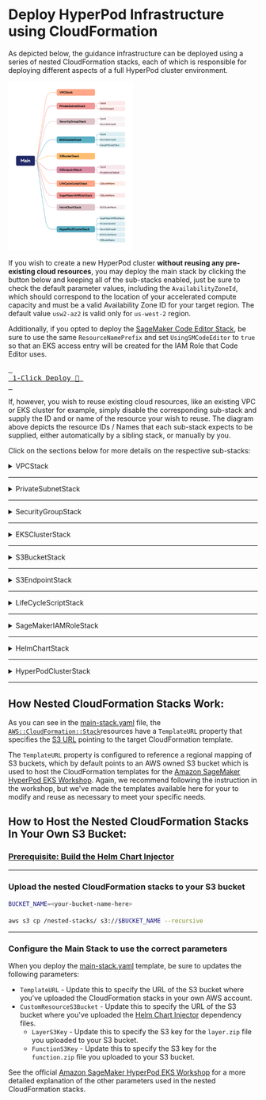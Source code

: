 
# Deploy HyperPod Infrastructure using CloudFormation
<!--
🚨 We recommend following the official [Amazon SageMaker HyperPod EKS Workshop](https://catalog.us-east-1.prod.workshops.aws/workshops/2433d39e-ccfe-4c00-9d3d-9917b729258e/en-US) to deploy clusters, which contains detailed instructions and latest best-practices.
-->

As depicted below, the guidance infrastructure can be deployed using a series of nested CloudFormation stacks, each of which is responsible for deploying different aspects of a full HyperPod cluster environment.

<img src="../../../../assets/nested-stack-modules.png" width="50%"/>

If you wish to create a new HyperPod cluster **without reusing any pre-existing cloud resources**, you may deploy the main stack by clicking the button below and keeping all of the sub-stacks enabled, just be sure to check the default parameter values, including the `AvailabilityZoneId`, which should correspond to the location of your accelerated compute capacity and must be a valid Availability Zone ID for your target region. The default value `usw2-az2` is valid only for `us-west-2` region. 

Additionally, if you opted to deploy the [SageMaker Code Editor Stack](../cfn-templates/sagemaker-studio-stack.yaml), be sure to use the same `ResourceNamePrefix` and set `UsingSMCodeEditor` to `true` so that an EKS access entry will be created for the IAM Role that Code Editor uses. 

[<kbd> <br> 1-Click Deploy 🚀 <br> </kbd>](https://console.aws.amazon.com/cloudformation/home?#/stacks/quickcreate?templateURL=https://ws-assets-prod-iad-r-pdx-f3b3f9f1a7d6a3d0.s3.us-west-2.amazonaws.com/2433d39e-ccfe-4c00-9d3d-9917b729258e/main-stack.yaml&stackName=hyperpod-eks-main-stack)

If, however, you wish to reuse existing cloud resources, like an existing VPC or EKS cluster for example, simply disable the corresponding sub-stack and supply the ID and or name of the resource your wish to reuse. The diagram above depicts the resource IDs / Names that each sub-stack expects to be supplied, either automatically by a sibling stack, or manually by you. 

Click on the sections below for more details on the respective sub-stacks: 

<details>
<summary>VPCStack</summary>
This stacks creates a VPC with a highly available architecture across two Availability Zones with public subnets and NAT Gateways for outbound internet connectivity.

<sp></sp>

Resources Created:
<ul>
    <li>VPC</li>
    <li>Internet Gateway</li>
    <li>2 Public Subnets</li>
    <li>2 NAT Gateways</li>
    <li>Public Route Table</li>
</ul>

Default Parameter Values:
<ul>
    <li>VpcCIDR: 10.192.0.0/16</li>
    <li>PublicSubnet1CIDR: 10.192.10.0/24</li>
    <li>PublicSubnet2CIDR: 10.192.11.0/24</li>
</ul>


Parameter Values Required if Disabled:
<ul>
    <li>VpcId - Used by PrivateSubnetStack, SecurityGroupStack, EKSClusterStack, and S3BucketStack</li>
    <li>NatGatewayId - Used by PrivateSubnetStack</li>
</ul>
</details>

---

<details>
<summary>PrivateSubnetStack</summary>
This stack creates a private subnet designed for SageMaker HyperPod cross-account ENIs, with proper routing through a NAT Gateway for outbound internet access.

<sp></sp>

Resources Created:
<ul>
    <li>Secondary CIDR Block</li>
    <li>Private Subnet</li>
    <li>Private Route Table</li>
</ul>

Default Parameter Values
<ul>
    <li>PrivateSubnet1CIDR: 10.1.0.0/16</li>
    <li>AvailabilityZoneId: usw2-az2</li>
</ul>


Parameter Values Required if Disabled
<ul>
    <li>PrivateSubnetId - Used by HyperPodClusterStack</li>
    <li>PrivateRouteTableId - Used by S3BucketStack</li>
</ul>
</details>

---

<details>
<summary>SecurityGroupStack</summary>
This stack creates a security group configured with rules to allow FSx for Lustre communication along with intra-security group communication for EFA and outbound internet access. 

<sp></sp>

If you are **reusing an existing EKS cluster**, the `SecurityGroupStack` will reference the `SecurityGroupId` parameter to add the required rules to the security group of that cluster. Be sure to provide a valid reference to the target EKS security group using the `SecurityGroupId` parameter. 

You can find the EKS cluster security group by running the following command:
```bash
SECURITY_GROUP_ID=$(aws eks describe-cluster \
--name "$EKS_CLUSTER_NAME" \
--query "cluster.resourcesVpcConfig.clusterSecurityGroupId" \
--output text)

echo $SECURITY_GROUP_ID
```
Resources Created:
<ul>
    <li>Security Group (Conditional, if creating a new EKS clusters)</li>
    <li>Intra-Security Group Rules</li>
    <li>Outbound access to the Internet</li>
    <li>FSx for Lustre Rules (TCP port 988, 1018-1023)</li>
</ul>
Default Parameter Values:
<ul>
    <li>NA</li>
</ul>
Parameter Values Required if Disabled:
<ul>
    <li>SecurityGroupId - Used by EKSClusterStack and HyperPodClusterStack</li>
</ul>
</details>

---

<details>
<summary>EKSClusterStack</summary>
This stack creates an EKS cluster for use as a control plane interface for the HyperPod cluster.  

<sp></sp>

If you are **reusing an existing EKS cluster**, the `SecurityGroupStack` will reference the `SecurityGroupId` parameter to add the required rules to the security group of that cluster. Be sure to provide a valid reference to the target EKS security group using the `SecurityGroupId` parameter.  

You can find the EKS cluster security group by running the following command:
```bash
SECURITY_GROUP_ID=$(aws eks describe-cluster \
--name "$EKS_CLUSTER_NAME" \
--query "cluster.resourcesVpcConfig.clusterSecurityGroupId" \
--output text)

echo $SECURITY_GROUP_ID
```

Resources Created:
<ul>
    <li>2 Private Subnets</li>
    <li>IAM Cluster Role</li>
    <li>EKS Cluster</li>
    <li>EKS Add-ons - VPC CNI, kube-proxy, CoreDNS, Pod Identity Agent</li>
    <li>EKS Access Entry (Conditional) - If you deployed the [SageMaker Code Editor Stack](../cfn-templates/sagemaker-studio-stack.yaml), set the `UsingSMCodeEditor` parameter to `true` to enable the creation of this access entry.</li>
</ul>
Default Parameter Values:
<ul>
    <li>KubernetesVersion: 1.30</li>
    <li>EKSClusterName: sagemaker-hyperpod-eks-cluster</li>
    <li>EKSPrivateSubnet1CIDR: 10.192.7.0/28</li>
    <li>EKSPrivateSubnet2CIDR: 10.192.8.0/28</li>
    <li>UsingSMCodeEditor: false</li>
</ul>
Parameter Values Required if Disabled:
<ul>
    <li>EKSClusterName - Used by HelmChartStack and HyperPodClusterStack</li>
</ul>
</details>

---

<details>
<summary>S3BucketStack</summary>
This stack creates an encrypted S3 bucket. This S3 bucket is used to store the [lifecycle scripts](https://docs.aws.amazon.com/sagemaker/latest/dg/sagemaker-hyperpod-lifecycle-best-practices.html) for your HyperPod cluster.

<sp></sp>

Resources Created:
<ul>
    <li>S3 Bucket</li>
</ul>
Default Parameter Values:
<ul>
    <li>NA </li>
</ul>
Parameter Values Required if Disabled:
<ul>
    <li>S3BucketName - Used by LifeCycleScriptStack and HyperPodClusterStack</li>
</ul>
</details>

---

<details>
<summary>S3EndpointStack</summary>
This stack creates a VPC endpoint for S3 to enable private connectivity for VPC-deployed HyperPod instance groups. 

<sp></sp>

Resources Created:
<ul>
    <li>VPC Endpoint for S3</li>
</ul>
Default Parameter Values:
<ul>
    <li>NA</li>
</ul>
Parameter Values Required if Disabled:
<ul>
    <li>NA</li>
</ul>
Note: If you opt to disable the S3BucketStack, please use the S3BucketName parameter to point to the existing S3 bucket you wish to use to store your lifecycle scripts. 
</details>

---

<details>
<summary>LifeCycleScriptStack</summary>
This stack deploys an AWS Lambda function that creates a [default lifecycle script](https://github.com/aws-samples/awsome-distributed-training/blob/main/1.architectures/7.sagemaker-hyperpod-eks/LifecycleScripts/base-config/on_create.sh) and stores it in the referenced S3 bucket.

<sp></sp>

Resources Created:
<ul>
    <li>AWS Lambda Function</li>
    <li>Default Lifecycle Script</li>   
</ul>
Default Parameter Values:
<ul>
    <li>NA</li>
</ul>
Parameter Values Required if Disabled:
<ul>
    <li>NA</li>
</ul>
Note: If you disable this stack, you must manually upload the default lifecycle script into the target S3 bucket prior to deploying your HyperPod cluster.
</details>

---

<details>
<summary>SageMakerIAMRoleStack</summary>
This stack creates an [IAM role](https://docs.aws.amazon.com/sagemaker/latest/dg/sagemaker-hyperpod-prerequisites-iam.html#sagemaker-hyperpod-prerequisites-iam-role-for-hyperpod) designed to allow your HyperPod cluster to run and communicate with the necessary AWS resources on your behalf. 

<sp></sp>

Resources Created:
<ul>
    <li>IAM Role</li>
</ul>
Default Parameter Values:
<ul>
    <li>NA</li>
</ul>
Parameter Values Required if Disabled:
<ul>
    <li>SageMakerIAMRoleName - Used by HyperPodClusterStack</li>
</ul>
Note: If you opt to manually create the necessary IAM role for your HyperPod cluster, be sure to follow [the documentation](https://docs.aws.amazon.com/sagemaker/latest/dg/sagemaker-hyperpod-prerequisites-iam.html#sagemaker-hyperpod-prerequisites-iam-role-for-hyperpod). 
</details>

---

<details>
<summary>HelmChartStack</summary>

The HyperPod dependency [Helm charts](https://docs.aws.amazon.com/sagemaker/latest/dg/sagemaker-hyperpod-eks-install-packages-using-helm-chart.html) need to be installed on your EKS cluster prior to kicking off the creation of a new HyperPod cluster. If you choose to disable this stack and you are reusing an existing EKS cluster, be sure to manually install the dependencies prior to deploying the main stack. If you choose to disable this stack but want to create a new EKS cluster using the EKSClusterStack, the HyperPodClusterStack will be automatically disabled as well to avoid any HyperPod cluster creation failures. After the main stack completes, you can then proceed to manually install the dependencies prior to kicking off the manual creation of your HyperPod cluster. 

This stack deploys an AWS Lambda function that automates the instillation of HyperPod dependencies through [Helm charts](https://docs.aws.amazon.com/sagemaker/latest/dg/sagemaker-hyperpod-eks-install-packages-using-helm-chart.html) in the EKS cluster. 

<sp></sp>

Resources Created:
<ul>
    <li></li>
    <li>AWS Lambda Function</li>
    <li>EKS Access Entry (For the Lambda function)</li>
    <li>Kubernetes resources deployed by the HyperPod dependency [Helm charts](https://docs.aws.amazon.com/sagemaker/latest/dg/sagemaker-hyperpod-eks-install-packages-using-helm-chart.html)</li>
</ul>

Default Parameter Values:
Note: These parameters should not need to change unless the location of the Helm charts changes. 
<ul>
    <li>HelmRepoUrl: sagemaker-hyperpod-cli</li>
    <li>HelmRepoPath: helm_chart/HyperPodHelmChart</li>
    <li>Namespace: kube-system</li>
    <li>HelmRelease: hyperpod-dependencies</li>
</ul>

Parameter Values Required if Disabled:
<ul>
    <li>NA</li>
</ul>
</details>

---

<details>
<summary>HyperPodClusterStack</summary>
This stack creates a new SageMaker HyperPod cluster with two configurable node groups, one for general purpose nodes, and one for accelerated nodes. 

<sp></sp>

Resources Created:
<ul>
    <li>HyperPod Cluster</li>
    <li>General Purpose instance group (Optional, disable by setting `CreateGeneralPurposeInstanceGroup` to `false`)</li>
    <li>Accelerated instance group</li>
</ul>

Default Parameter Values:
<ul>
<li>Accelerated Instance Group Parameters:
<ul>
<li>HyperPodClusterName: ml-cluster</li>
    <li>NodeRecovery: Automatic</li>
    <li>AcceleratedInstanceGroupName: accelerated-worker-group-1</li>
    <li>AcceleratedInstanceType: ml.g5.xlarge</li>
    <li>AcceleratedInstanceCount: 1</li>
    <li>AcceleratedEBSVolumeSize: 500</li>
    <li>AcceleratedThreadsPerCore: 1</li>
    <li>AcceleratedLifeCycleConfigOnCreate: on_create.sh</li>
    <li>EnableInstanceStressCheck: true</li>
    <li>EnableInstanceConnectivityCheck: true</li>
</ul>
</li>

<li>General Purpose Instance Group Parameters:
<ul>
    <li>GeneralPurposeInstanceGroupName: general-purpose-worker-group-2</li>
    <li>GeneralPurposeInstanceType: ml.m5.2xlarge</li>
    <li>GeneralPurposeInstanceCount 1</li>
    <li>GeneralPurposeEBSVolumeSize: 500</li>
    <li>GeneralPurposeThreadsPerCore: 1</li>
    <li>GeneralPurposeLifeCycleConfigOnCreate: on_create.sh</li>
</ul>
</li>
</ul>

Parameter Values Required if Disabled:
<ul>
    <li>NA</li>
</ul>
</details>

---

## How Nested CloudFormation Stacks Work:
As you can see in the [main-stack.yaml](./nested-stacks/main-stack.yaml) file, the [`AWS::CloudFormation::Stack`](https://docs.aws.amazon.com/AWSCloudFormation/latest/UserGuide/aws-resource-cloudformation-stack.html)resources have a `TemplateURL` property that specifies the [S3 URL](https://docs.aws.amazon.com/AmazonS3/latest/userguide/VirtualHosting.html#virtual-hosted-style-access) pointing to the target CloudFormation template. 

The `TemplateURL` property is configured to reference a regional mapping of S3 buckets, which by default points to an AWS owned S3 bucket which is used to host the CloudFormation templates for the [Amazon SageMaker HyperPod EKS Workshop](https://catalog.us-east-1.prod.workshops.aws/workshops/2433d39e-ccfe-4c00-9d3d-9917b729258e/en-US). Again, we recommend following the instruction in the workshop, but we've made the templates available here for your to modify and reuse as necessary to meet your specific needs. 

## How to Host the Nested CloudFormation Stacks In Your Own S3 Bucket:  

### [Prerequisite: Build the Helm Chart Injector](./helm-chart-injector/README.md)

---

### Upload the nested CloudFormation stacks to your S3 bucket
```bash 
BUCKET_NAME=<your-bucket-name-here> 

aws s3 cp /nested-stacks/ s3://$BUCKET_NAME --recursive
```
---

### Configure the Main Stack to use the correct parameters

When you deploy the [main-stack.yaml](./nested-stacks/main-stack.yaml) template, be sure to updates the following parameters: 
- `TemplateURL` - Update this to specify the URL of the S3 bucket where you've uploaded the CloudFormation stacks in your own AWS account. 
- `CustomResourceS3Bucket` - Update this to specify the URL of the S3 bucket where you've uploaded the [Helm Chart Injector](./helm-chart-injector/README.md) dependency files. 
    - `LayerS3Key` - Update this to specify the S3 key for the `layer.zip` file you uploaded to your S3 bucket. 
    - `FunctionS3Key` - Update this to specify the S3 key for the `function.zip` file you uploaded to your S3 bucket. 

See the official [Amazon SageMaker HyperPod EKS Workshop](https://catalog.us-east-1.prod.workshops.aws/workshops/2433d39e-ccfe-4c00-9d3d-9917b729258e/en-US) for a more detailed explanation of the other parameters used in the nested CloudFormation stacks. 

